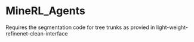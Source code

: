 # MineRL_Agents

Requires the segmentation code for tree trunks as provied in light-weight-refinenet-clean-interface

